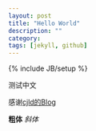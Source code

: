 ```yaml
---
layout: post
title: "Hello World"
description: ""
category: 
tags: [jekyll, github]
---
```

{% include JB/setup %}


测试中文

感谢[cjld的Blog](cjld.github.com)

**粗体**
*斜体*